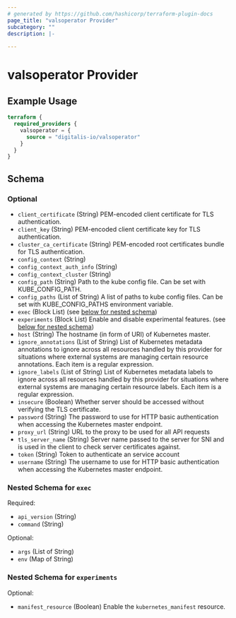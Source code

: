 ```yaml
---
# generated by https://github.com/hashicorp/terraform-plugin-docs
page_title: "valsoperator Provider"
subcategory: ""
description: |-
  
---
```


# valsoperator Provider



## Example Usage

```terraform
terraform {
  required_providers {
    valsoperator = {
      source = "digitalis-io/valsoperator"
    }
  }
}
```

<!-- schema generated by tfplugindocs -->
## Schema

### Optional

- `client_certificate` (String) PEM-encoded client certificate for TLS authentication.
- `client_key` (String) PEM-encoded client certificate key for TLS authentication.
- `cluster_ca_certificate` (String) PEM-encoded root certificates bundle for TLS authentication.
- `config_context` (String)
- `config_context_auth_info` (String)
- `config_context_cluster` (String)
- `config_path` (String) Path to the kube config file. Can be set with KUBE_CONFIG_PATH.
- `config_paths` (List of String) A list of paths to kube config files. Can be set with KUBE_CONFIG_PATHS environment variable.
- `exec` (Block List) (see [below for nested schema](#nestedblock--exec))
- `experiments` (Block List) Enable and disable experimental features. (see [below for nested schema](#nestedblock--experiments))
- `host` (String) The hostname (in form of URI) of Kubernetes master.
- `ignore_annotations` (List of String) List of Kubernetes metadata annotations to ignore across all resources handled by this provider for situations where external systems are managing certain resource annotations. Each item is a regular expression.
- `ignore_labels` (List of String) List of Kubernetes metadata labels to ignore across all resources handled by this provider for situations where external systems are managing certain resource labels. Each item is a regular expression.
- `insecure` (Boolean) Whether server should be accessed without verifying the TLS certificate.
- `password` (String) The password to use for HTTP basic authentication when accessing the Kubernetes master endpoint.
- `proxy_url` (String) URL to the proxy to be used for all API requests
- `tls_server_name` (String) Server name passed to the server for SNI and is used in the client to check server certificates against.
- `token` (String) Token to authenticate an service account
- `username` (String) The username to use for HTTP basic authentication when accessing the Kubernetes master endpoint.

<a id="nestedblock--exec"></a>
### Nested Schema for `exec`

Required:

- `api_version` (String)
- `command` (String)

Optional:

- `args` (List of String)
- `env` (Map of String)


<a id="nestedblock--experiments"></a>
### Nested Schema for `experiments`

Optional:

- `manifest_resource` (Boolean) Enable the `kubernetes_manifest` resource.
